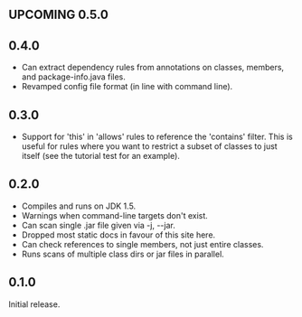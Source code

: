 ## UPCOMING 0.5.0 ##

## 0.4.0 ##

  * Can extract dependency rules from annotations on classes, members, and package-info.java files.
  * Revamped config file format (in line with command line).

## 0.3.0 ##

  * Support for 'this' in 'allows' rules to reference the 'contains' filter. This is useful for rules where you want to restrict a subset of classes to just itself (see the tutorial test for an example).

## 0.2.0 ##

  * Compiles and runs on JDK 1.5.
  * Warnings when command-line targets don't exist.
  * Can scan single .jar file given via -j, --jar.
  * Dropped most static docs in favour of this site here.
  * Can check references to single members, not just entire classes.
  * Runs scans of multiple class dirs or jar files in parallel.

## 0.1.0 ##

Initial release.